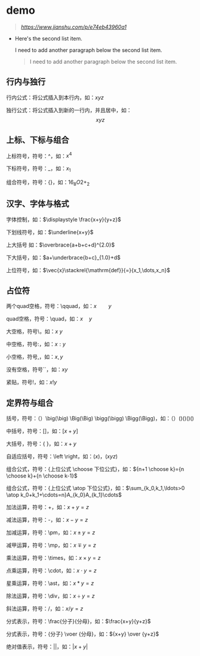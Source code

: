 # demo

> *https://www.jianshu.com/p/e74eb43960a1*

*   Here's the second list item.

    I need to add another paragraph below the second list item.

    > I need to add another paragraph below the second list item.

## 行内与独行

行内公式：将公式插入到本行内，如：$xyz$

独行公式：将公式插入到新的一行内，并且居中，如：$$xyz$$

## 上标、下标与组合

上标符号，符号：^，如：$x^4$

下标符号，符号：_，如：$x_1$

组合符号，符号：{}，如：${16}_{8}O{2+}_{2}$

## 汉字、字体与格式

字体控制，如：$\displaystyle \frac{x+y}{y+z}$

下划线符号，如：$\underline{x+y}$

上大括号 如：$\overbrace{a+b+c+d}^{2.0}$

下大括号，如：$a+\underbrace{b+c}_{1.0}+d$

上位符号，如：$\vec{x}\stackrel{\mathrm{def}}{=}{x_1,\dots,x_n}$

## 占位符

两个quad空格，符号：\qquad，如：$x \qquad y$

quad空格，符号：\quad，如：$x \quad y$

大空格，符号\，如：$x \ y$

中空格，符号\:，如：$x : y$

小空格，符号\,，如：$x , y$

没有空格，符号``，如：$xy$

紧贴，符号\!，如：$x ! y$

## 定界符与组合
括号，符号：（）\big(\big) \Big(\Big) \bigg(\bigg) \Bigg(\Bigg)，如：$（）\big(\big) \Big(\Big) \bigg(\bigg) \Bigg(\Bigg)$

中括号，符号：[]，如：$[x+y]$

大括号，符号：\{ \}，如：${x+y}$

自适应括号，符号：\left \right，如：$\left(x\right)$，$\left(x{yz}\right)$

组合公式，符号：{上位公式 \choose 下位公式}，如：${n+1 \choose k}={n \choose k}+{n \choose k-1}$

组合公式，符号：{上位公式 \atop 下位公式}，如：$\sum_{k_0,k_1,\ldots>0 \atop k_0+k_1+\cdots=n}A_{k_0}A_{k_1}\cdots$



加法运算，符号：+，如：$x+y=z$

减法运算，符号：-，如：$x-y=z$

加减运算，符号：\pm，如：$x \pm y=z$

减甲运算，符号：\mp，如：$x \mp y=z$

乘法运算，符号：\times，如：$x \times y=z$

点乘运算，符号：\cdot，如：$x \cdot y=z$

星乘运算，符号：\ast，如：$x \ast y=z$

除法运算，符号：\div，如：$x \div y=z$

斜法运算，符号：/，如：$x/y=z$

分式表示，符号：\frac{分子}{分母}，如：$\frac{x+y}{y+z}$

分式表示，符号：{分子} \voer {分母}，如：${x+y} \over {y+z}$

绝对值表示，符号：||，如：$|x+y|$